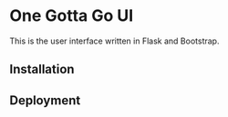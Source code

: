 # One Gotta Go UI

This is the user interface written in Flask and Bootstrap.

## Installation

## Deployment